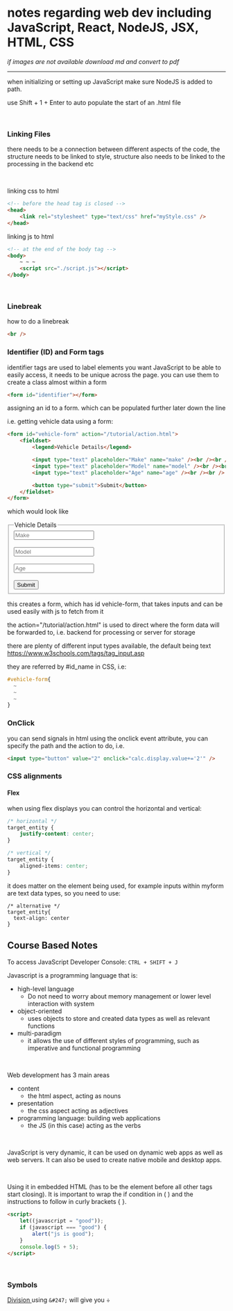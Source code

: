 # notes regarding web dev including JavaScript, React, NodeJS, JSX, HTML, CSS

_if images are not available download md and convert to pdf_

---

when initializing or setting up JavaScript make sure NodeJS is added to path.

use Shift + 1 + Enter to auto populate the start of an .html file

<br>

### Linking Files

there needs to be a connection between different aspects of the code, the structure needs to be linked to style, structure also needs to be linked to the processing in the backend etc

<br>

linking css to html

```html
<!-- before the head tag is closed -->
<head>
	<link rel="stylesheet" type="text/css" href="myStyle.css" />
</head>
```

linking js to html

```html
<!-- at the end of the body tag -->
<body>
	~ ~ ~
	<script src="./script.js"></script>
</body>
```

<br>

### Linebreak

how to do a linebreak

```html
<br />
```

### Identifier (ID) and Form tags

identifier tags are used to label elements you want JavaScript to be able to easily access, it needs to be unique across the page. you can use them to create a class almost within a form

```html
<form id="identifier"></form>
```

assigning an id to a form. which can be populated further later down the line

i.e. getting vehicle data using a form:

```html
<form id="vehicle-form" action="/tutorial/action.html">
	<fieldset>
		<legend>Vehicle Details</legend>

		<input type="text" placeholder="Make" name="make" /><br /><br />
		<input type="text" placeholder="Model" name="model" /><br /><br />
		<input type="text" placeholder="Age" name="age" /><br /><br />

		<button type="submit">Submit</button>
	</fieldset>
</form>
```

which would look like

<form id="vehicle-form" action="/tutorial/action.html">
  <fieldset>
    <legend>Vehicle Details</legend>
    <input type="text" placeholder="Make" name="make"><br /><br />
    <input type="text" placeholder="Model" name="model"><br /><br />
    <input type="text" placeholder="Age" name="age"><br /><br />
    <button type="submit">Submit</button>
  </fieldset>
</form>

this creates a form, which has id vehicle-form, that takes inputs and can be used easily with js to fetch from it

the action="/tutorial/action.html" is used to direct where the form data will be forwarded to, i.e. backend for processing or server for storage

there are plenty of different input types available, the default being text
https://www.w3schools.com/tags/tag_input.asp

they are referred by #id_name in CSS, i.e:

```css
#vehicle-form{
  ~
  ~
  ~
}
```

### OnClick

you can send signals in html using the onclick event attribute, you can specify the path and the action to do, i.e.

```html
<input type="button" value="2" onclick="calc.display.value+='2'" />
```

### CSS alignments

#### Flex

when using flex displays you can control the horizontal and vertical:

```css
/* horizontal */
target_entity {
	justify-content: center;
}

/* vertical */
target_entity {
	aligned-items: center;
}
```

it does matter on the element being used, for example inputs within myform are text data types, so you need to use:

```
/* alternative */
target_entity{
  text-align: center
}
```

## Course Based Notes

To access JavaScript Developer Console:
`CTRL + SHIFT + J`

Javascript is a programming language that is:

- high-level language
  - Do not need to worry about memory management or lower level interaction with system
- object-oriented
  - uses objects to store and created data types as well as relevant functions
- multi-paradigm
  - it allows the use of different styles of programming, such as imperative and functional programming

<br>

Web development has 3 main areas

- content
  - the html aspect, acting as nouns
- presentation
  - the css aspect acting as adjectives
- programming language: building web applications
  - the JS (in this case) acting as the verbs

<br>

JavaScript is very dynamic, it can be used on dynamic web apps as well as web servers. It can also be used to create native mobile and desktop apps.

<br>

Using it in embedded HTML (has to be the element before all other tags start closing). It is important to wrap the if condition in ( ) and the instructions to follow in curly brackets { }.

```html
<script>
	let((javascript = "good"));
	if (javascript === "good") {
		alert("js is good");
	}
	console.log(5 + 5);
</script>
```

<br>

### Symbols

<u> Division </u>
using `&#247;` will give you &#247;
